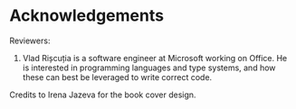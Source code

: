 # Acknowledgements

Reviewers:

1. Vlad Ri&#x219;cu&#x21B;ia is a software engineer at Microsoft working on Office. He is interested in programming languages and type systems, and how these can best be leveraged to write correct code.

Credits to Irena Jazeva for the book cover design.
